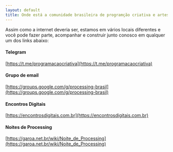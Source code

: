 ```yaml
---
layout: default
title: Onde está a comunidade brasileira de programção criativa e artes computacionais?
---
```


Assim como a internet deveria ser, estamos em vários locais diferentes e você pode fazer parte, acompanhar e construir junto conosco em qualquer um dos links abaixo:

#### Telegram
[https://t.me/programacaocriativa](https://t.me/programacaocriativa)

#### Grupo de email
[https://groups.google.com/g/processing-brasil](https://groups.google.com/g/processing-brasil)

#### Encontros Digitais
[https://encontrosdigitais.com.br](https://encontrosdigitais.com.br)

#### Noites de Processing
[https://garoa.net.br/wiki/Noite_de_Processing](https://garoa.net.br/wiki/Noite_de_Processing)

